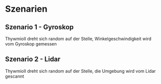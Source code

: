 # Szenarien

## Szenario 1 - Gyroskop
ThywmioII dreht sich random auf der Stelle, Winkelgeschwindigkeit wird vom Gyroskop gemessen

## Szenario 2 - Lidar
ThywmioII dreht sich random auf der Stelle, die Umgebung wird vom Lidar gescannt